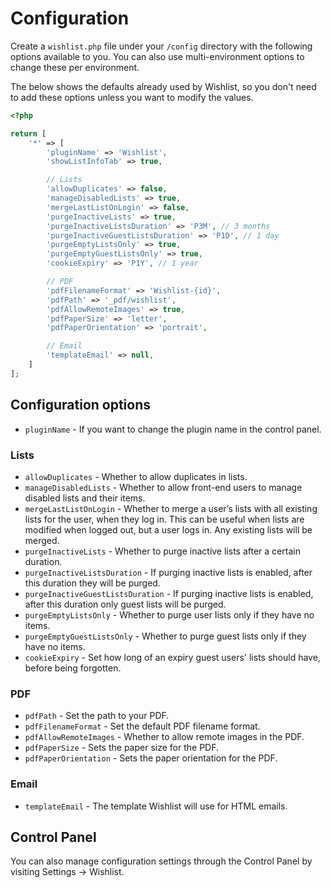 # Configuration
Create a `wishlist.php` file under your `/config` directory with the following options available to you. You can also use multi-environment options to change these per environment.

The below shows the defaults already used by Wishlist, so you don't need to add these options unless you want to modify the values.

```php
<?php

return [
    '*' => [
        'pluginName' => 'Wishlist',
        'showListInfoTab' => true,

        // Lists
        'allowDuplicates' => false,
        'manageDisabledLists' => true,
        'mergeLastListOnLogin' => false,
        'purgeInactiveLists' => true,
        'purgeInactiveListsDuration' => 'P3M', // 3 months
        'purgeInactiveGuestListsDuration' => 'P1D', // 1 day
        'purgeEmptyListsOnly' => true,
        'purgeEmptyGuestListsOnly' => true,
        'cookieExpiry' => 'P1Y', // 1 year

        // PDF
        'pdfFilenameFormat' => 'Wishlist-{id}',
        'pdfPath' => '_pdf/wishlist',
        'pdfAllowRemoteImages' => true,
        'pdfPaperSize' => 'letter',
        'pdfPaperOrientation' => 'portrait',

        // Email
        'templateEmail' => null,
    ]
];
```

## Configuration options
- `pluginName` - If you want to change the plugin name in the control panel.

### Lists
- `allowDuplicates` - Whether to allow duplicates in lists.
- `manageDisabledLists` - Whether to allow front-end users to manage disabled lists and their items.
- `mergeLastListOnLogin` - Whether to merge a user’s lists with all existing lists for the user, when they log in. This can be useful when lists are modified when logged out, but a user logs in. Any existing lists will be merged.
- `purgeInactiveLists` - Whether to purge inactive lists after a certain duration.
- `purgeInactiveListsDuration` - If purging inactive lists is enabled, after this duration they will be purged.
- `purgeInactiveGuestListsDuration` - If purging inactive lists is enabled, after this duration only guest lists will be purged.
- `purgeEmptyListsOnly` - Whether to purge user lists only if they have no items.
- `purgeEmptyGuestListsOnly` - Whether to purge guest lists only if they have no items.
- `cookieExpiry` - Set how long of an expiry guest users' lists should have, before being forgotten.

### PDF
- `pdfPath` - Set the path to your PDF.
- `pdfFilenameFormat` - Set the default PDF filename format.
- `pdfAllowRemoteImages` - Whether to allow remote images in the PDF.
- `pdfPaperSize` - Sets the paper size for the PDF.
- `pdfPaperOrientation` - Sets the paper orientation for the PDF.

### Email
- `templateEmail` - The template Wishlist will use for HTML emails.

## Control Panel
You can also manage configuration settings through the Control Panel by visiting Settings → Wishlist.
